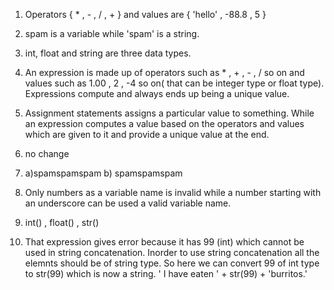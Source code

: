 1. Operators { * , - , / , + } and values are { 'hello' , -88.8 , 5 }
2. spam is a variable while 'spam' is a string.
3. int, float and string are three data types.
4. An expression is made up of operators such as * , + , - , / so on and values such as 1.00 , 2 , -4 so on( that can be integer type or float type).
   Expressions compute and always ends up being a unique value.
5. Assignment statements assigns a particular value to something. While an expression computes a value based on the operators and values which are given to it and provide a unique value at the end.
6. no change 

7. a)spamspamspam b) spamspamspam
8. Only numbers as a variable name is invalid while a number starting with an underscore can be used a valid variable name.
9. int() ,  float()  , str()
10. That expression gives error because it has 99 (int) which cannot be used in string concatenation. Inorder to use string concatenation all the elemnts should be of string type. So here we can convert 99 of int type to str(99) which is now a string.
   ' I have eaten ' + str(99) + 'burritos.'
